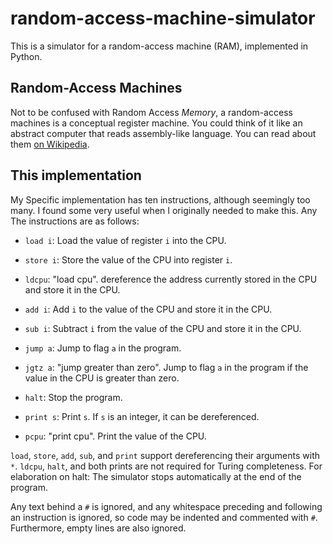 # random-access-machine-simulator
This is a simulator for a random-access machine (RAM), implemented in Python.

## Random-Access Machines
Not to be confused with Random Access _Memory_, a random-access machines is a conceptual register machine. You could think of it like an abstract computer that reads assembly-like language. You can read about them [on Wikipedia](https://en.wikipedia.org/wiki/Random-access_machine).

## This implementation
My Specific implementation has ten instructions, although seemingly too many. I found some very useful when I originally needed to make this. Any The instructions are as follows:
- `load i`: Load the value of register `i` into the CPU.
- `store i`: Store the value of the CPU into register `i`.
- `ldcpu`: "load cpu". dereference the address currently stored in the CPU and store it in the CPU.

- `add i`: Add `i` to the value of the CPU and store it in the CPU.
- `sub i`: Subtract `i` from the value of the CPU and store it in the CPU.

- `jump a`: Jump to flag `a` in the program.
- `jgtz a`: "jump greater than zero". Jump to flag `a` in the program if the value in the CPU is greater than zero.

- `halt`: Stop the program.

- `print s`: Print `s`. If `s` is an integer, it can be dereferenced.
- `pcpu`: "print cpu". Print the value of the CPU.

`load`, `store`, `add`, `sub`, and `print` support dereferencing their arguments with `*`. `ldcpu`, `halt`, and both prints are not required for Turing completeness. For elaboration on halt: The simulator stops automatically at the end of the program.

Any text behind a `#` is ignored, and any whitespace preceding and following an instruction is ignored, so code may be indented and commented with `#`. Furthermore, empty lines are also ignored. 
